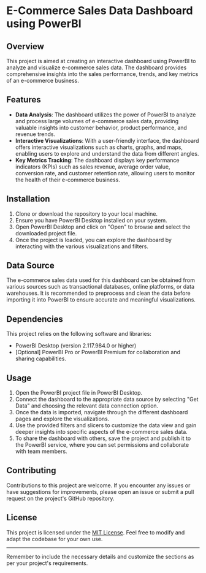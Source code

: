 # E-Commerce Sales Data Dashboard using PowerBI

## Overview
This project is aimed at creating an interactive dashboard using PowerBI to analyze and visualize e-commerce sales data. The dashboard provides comprehensive insights into the sales performance, trends, and key metrics of an e-commerce business.

## Features
- **Data Analysis**: The dashboard utilizes the power of PowerBI to analyze and process large volumes of e-commerce sales data, providing valuable insights into customer behavior, product performance, and revenue trends.
- **Interactive Visualizations**: With a user-friendly interface, the dashboard offers interactive visualizations such as charts, graphs, and maps, enabling users to explore and understand the data from different angles.
- **Key Metrics Tracking**: The dashboard displays key performance indicators (KPIs) such as sales revenue, average order value, conversion rate, and customer retention rate, allowing users to monitor the health of their e-commerce business.

## Installation
1. Clone or download the repository to your local machine.
2. Ensure you have PowerBI Desktop installed on your system.
3. Open PowerBI Desktop and click on "Open" to browse and select the downloaded project file.
4. Once the project is loaded, you can explore the dashboard by interacting with the various visualizations and filters.

## Data Source
The e-commerce sales data used for this dashboard can be obtained from various sources such as transactional databases, online platforms, or data warehouses. It is recommended to preprocess and clean the data before importing it into PowerBI to ensure accurate and meaningful visualizations.

## Dependencies
This project relies on the following software and libraries:
- PowerBI Desktop (version 2.117.984.0 or higher)
- [Optional] PowerBI Pro or PowerBI Premium for collaboration and sharing capabilities.

## Usage
1. Open the PowerBI project file in PowerBI Desktop.
2. Connect the dashboard to the appropriate data source by selecting "Get Data" and choosing the relevant data connection option.
3. Once the data is imported, navigate through the different dashboard pages and explore the visualizations.
4. Use the provided filters and slicers to customize the data view and gain deeper insights into specific aspects of the e-commerce sales data.
5. To share the dashboard with others, save the project and publish it to the PowerBI service, where you can set permissions and collaborate with team members.

## Contributing
Contributions to this project are welcome. If you encounter any issues or have suggestions for improvements, please open an issue or submit a pull request on the project's GitHub repository.

## License
This project is licensed under the [MIT License](https://opensource.org/licenses/MIT). Feel free to modify and adapt the codebase for your own use.

---
Remember to include the necessary details and customize the sections as per your project's requirements.

